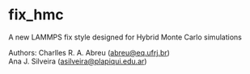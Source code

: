 fix_hmc
=======

A new LAMMPS fix style designed for Hybrid Monte Carlo simulations

Authors: Charlles R. A. Abreu (abreu@eq.ufrj.br)<br>
         Ana J. Silveira (asilveira@plapiqui.edu.ar)

